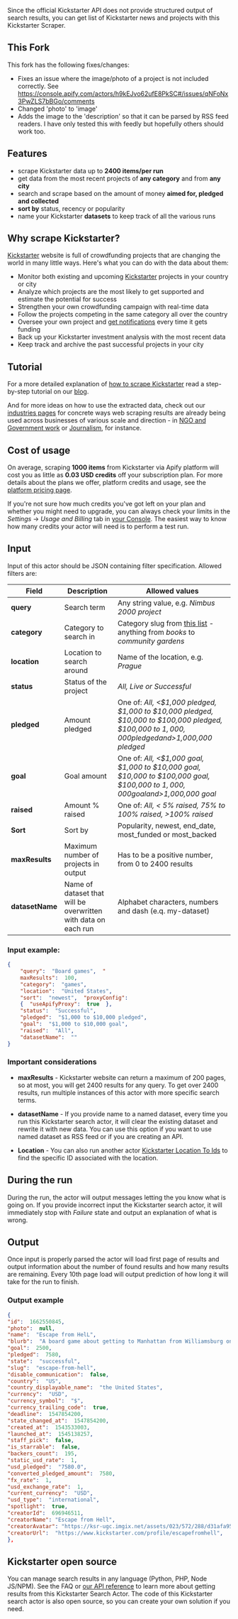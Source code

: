 Since the official Kickstarter API does not provide structured output of search results, you can get list of Kickstarter news and projects with this Kickstarter Scraper.

## This Fork
This fork has the following fixes/changes:
- Fixes an issue where the image/photo of a project is not included correctly. See https://console.apify.com/actors/h9kEJvo62ufE8PkSC#/issues/qNFoNx3PwZLS7bBGo/comments
- Changed 'photo' to 'image'
- Adds the image to the 'description' so that it can be parsed by RSS feed readers. I have only tested this with feedly but hopefully others should work too.

## Features

- scrape Kickstarter data up to **2400 items/per run**
- get data from the most recent projects of **any category** and from **any city** 
- search and scrape based on the amount of money **aimed for, pledged and collected**
- **sort by** status, recency or popularity
- name your Kickstarter **datasets** to keep track of all the various runs

## Why scrape Kickstarter?

[Kickstarter](https://www.kickstarter.com/) website is full of crowdfunding projects that are changing the world in many little ways. Here's what you can do with the data about them:

 - Monitor both existing and upcoming  [Kickstarter](https://www.kickstarter.com/) projects in your country or city
 - Analyze which projects are the most likely to get supported and estimate the potential for success
 - Strengthen your own crowdfunding campaign with real-time data
 - Follow the projects competing in the same category all over the country
 - Oversee your own project and [get notifications](https://apify.com/jakubbalada/content-checker) every time it gets funding 
 - Back up your Kickstarter investment analysis with the most recent data
 - Keep track and archive the past successful projects in your city

## Tutorial

For a more detailed explanation of  [how to scrape Kickstarter](https://blog.apify.com/kickstarter-search-actor-create-your-own-kickstarter-api/)  read a step-by-step tutorial on our  [blog](https://blog.apify.com/).

And for more ideas on how to use the extracted data, check out our  [industries pages](https://apify.com/industries)  for concrete ways web scraping results are already being used across businesses of various scale and direction - in  [NGO and Government work](https://apify.com/industries/ngo-and-government) or [Journalism](https://apify.com/industries/marketing-and-media), for instance.

## Cost of usage

On average, scraping  **1000 items**  from Kickstarter via Apify platform will cost you as little as  **0.03 USD credits**  off your subscription plan. For more details about the plans we offer, platform credits and usage, see the  [platform pricing page](https://apify.com/pricing/actors).

If you're not sure how much credits you've got left on your plan and whether you might need to upgrade, you can always check your limits in the  _Settings_  ->  _Usage and Billing_  tab in  [your Console](https://console.apify.com/). The easiest way to know how many credits your actor will need is to perform a test run.


## Input

Input of this actor should be JSON containing filter specification. Allowed filters are:

| **Field** | **Description** | **Allowed values** |
|--|--|--|
|  **query**| Search term | Any string value, e.g. *Nimbus 2000 project*  |
| **category** | Category to search in | Category slug from  [this list](https://github.com/gippy/kickstarter-search/blob/master/categories.json) - anything from *books* to *community gardens* |
|  **location**| Location to search around | Name of the location, e.g. *Prague* |
|  **status**| Status of the project | *All, Live *or* Successful*|
|  **pledged**| Amount pledged |One of: *All, <$1,000 pledged, $1,000 to $10,000 pledged, $10,000 to $100,000 pledged, $100,000 to $1,000,000 pledged and >$1,000,000 pledged*|
|  **goal**| Goal amount | One of: *All, <$1,000 goal, $1,000 to $10,000 goal, $10,000 to $100,000 goal, $100,000 to $1,000,000 goal and >$1,000,000 goal*|
|  **raised**| Amount % raised | One of: *All, < 5% raised, 75% to 100% raised, >100% raised*|
|  **Sort**| Sort by| Popularity,  newest,  end_date,  most_funded or  most_backed|
|  **maxResults**| Maximum number of projects in output | Has to be a positive number, from 0 to 2400 results|
|  **datasetName**| Name of dataset that will be overwritten with data on each run| Alphabet characters, numbers and dash (e.q. my-dataset)|

### Input example:

```json
{
    "query":  "Board games",  "
    maxResults":  100,  
    "category":  "games",  
    "location":  "United States",  
    "sort":  "newest",  "proxyConfig":  
    {  "useApifyProxy":  true  },  
    "status":  "Successful",  
    "pledged":  "$1,000 to $10,000 pledged",  
    "goal":  "$1,000 to $10,000 goal",  
    "raised":  "All",  
    "datasetName":  ""
}
```
### Important considerations 

 - **maxResults**  - Kickstarter website can return a maximum of 200 pages, so at most, you will get 2400 results for any query. To get over 2400 results, run multiple instances of this actor with more specific search terms.

 - **datasetName** - If you provide name to a named dataset, every time you run this Kickstarter search actor, it will clear the existing dataset and rewrite it with new data. You can use this option if you want to use named dataset as RSS feed or if you are creating an API.

 - **Location**  - You can also run another actor [Kickstarter Location To Ids](https://www.apify.com/jaroslavhejlek/kickstarter-location-to-ids)  to find the specific ID associated with the location.


## During the run 

During the run, the actor will output messages letting the you know what is going on. If you provide incorrect input the Kickstarter search actor, it will immediately stop with *Failure* state and output an explanation of what is wrong.


## Output 

Once input is properly parsed the actor will load first page of results and output information about the number of found results and how many results are remaining. Every 10th page load will output prediction of how long it will take for the run to finish.

### Output example
```json
{  
"id":  1662550845,  
"photo":  null,  
"name":  "Escape from HelL",  
"blurb":  "A board game about getting to Manhattan from Williamsburg once the L train shuts down.",  
"goal":  2500,  
"pledged":  7580,  
"state":  "successful",  
"slug":  "escape-from-hell",  
"disable_communication":  false,  
"country":  "US",  
"country_displayable_name":  "the United States",  
"currency":  "USD",  
"currency_symbol":  "$",  
"currency_trailing_code":  true,  
"deadline":  1547854200,  
"state_changed_at":  1547854200,  
"created_at":  1543533003,  
"launched_at":  1545138257,  
"staff_pick":  false,  
"is_starrable":  false,  
"backers_count":  195,  
"static_usd_rate":  1,  
"usd_pledged":  "7580.0",  
"converted_pledged_amount":  7580,  
"fx_rate":  1,  
"usd_exchange_rate":  1,  
"current_currency":  "USD",  
"usd_type":  "international",  
"spotlight":  true,  
"creatorId":  696946511,  
"creatorName": "Escape from Hell",  
"creatorAvatar": "https://ksr-ugc.imgix.net/assets/023/572/288/d31afa951de00ed08ad0c8876cfbb0f2_original.png?ixlib=rb-4.0.2&w=160&h=160&fit=crop&v=1544981648&auto=format&frame=1&q=92&s=c7c176c48efa1a78213c52d58f7b5b98",  
"creatorUrl":  "https://www.kickstarter.com/profile/escapefromhell",  
},
```


## Kickstarter open source

You can manage search results in any language (Python, PHP, Node JS/NPM). See the FAQ or  [our API reference](https://www.apify.com/docs/api)  to learn more about getting results from this Kickstarter Search Actor. The code of this Kickstarter search actor is also open source, so you can create your own solution if you need.
